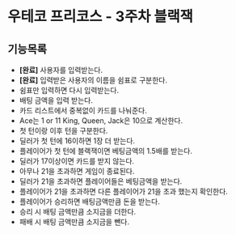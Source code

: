 # 우테코 프리코스 - 3주차 블랙잭

## 기능목록
* **[완료]** 사용자를 입력받는다.
* **[완료]** 입력받은 사용자의 이름을 쉼표로 구분한다.
* 쉼표만 입력하면 다시 입력받는다.
* 배팅 금액을 입력 받는다.
* 카드 리스트에서 중복없이 카드를 나눠준다.
* Ace는 1 or 11 King, Queen, Jack은 10으로 계산한다.
* 첫 턴이랑 이후 턴을 구분한다.
* 딜러가 첫 턴에 16이하면 1장 더 받는다.
* 플레이어가 첫 턴에 블랙잭이면 베팅금액의 1.5배를 받는다.
* 딜러가 17이상이면 카드를 받지 않는다.
* 아무나 21을 초과하면 게임이 종료된다.
* 딜러가 21을 초과하면 플레이어들은 베팅금액을 받는다.
* 플레이어가 21을 초과하면 다른 플레이어가 21을 초과 했는지 확인한다.
* 플레이어가 승리하면 배팅금액만큼 돈을 받는다.
* 승리 시 배팅 금액만큼 소지금을 더한다.
* 패배 시 배팅 금액만큼 소지금을 뺀다.